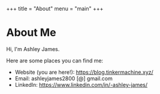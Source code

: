 +++
title = "About"
menu = "main"
+++

# About Me

Hi, I'm Ashley James.

Here are some places you can find me:  
- Website (you are here!): https://blog.tinkermachine.xyz/  
- Email: ashleyjames2800 [@] gmail.com  
- LinkedIn: https://www.linkedin.com/in/-ashley-james/

